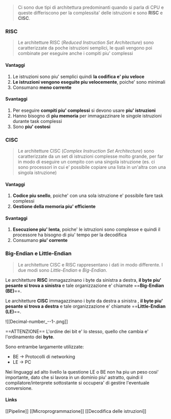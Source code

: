 >Ci sono due tipi di architettura predominanti quando si parla di CPU e queste differiscono per la complessita' delle istruzioni e sono **RISC** e **CISC**.

### RISC
>Le architetture RISC (*Reduced Instruction Set Architecture*) sono caratterizzate da poche istruzioni semplici, le quali vengono poi combinate per eseguire anche i compiti piu' complessi

#### Vantaggi
1. Le istruzioni sono piu' semplici quindi **la codifica e' piu veloce**
2. **Le istruzioni vengono eseguite piu velocemente**, poiche' sono minimali
3. Consumano **meno corrente**

#### Svantaggi
1. Per eseguire **compiti piu' complessi** si devono usare **piu' istruzioni**
2. Hanno bisogno di **piu memoria** per immagazzinare le singole istruzioni durante task complessi
3. Sono **piu' costosi**

### CISC
>Le architetture CISC (*Complex Instruction Set Architecture*) sono caratterizzate da un set di istruzioni complesse molto grande, per far in modo di eseguire un compito con una singola istruzione (es. ci sono processori in cui e' possibile copiare una lista in un'altra con una singola istruzione)

#### Vantaggi
1. **Codice piu snello**, poiche' con una sola istruzione e' possibile fare task complessi
2. **Gestione della memoria piu' efficiente**

#### Svantaggi
1. **Esecuzione piu' lenta**, poiche' le istruzioni sono complesse e quindi il processore ha bisogno di piu' tempo per la decodifica
2. Consumano **piu' corrente**


### Big-Endian e Little-Endian
>Le architetture CISC e RISC rappresentano i dati in modo differente. I due modi sono *Little-Endian* e *Big-Endian*.

Le architetture **RISC** immagazzinano i byte da sinistra a destra, **il byte piu' pesante si trova a sinistra** e tale organizzazione e' chiamate ==**Big-Endian (BE)**==.

Le architetture **CISC** immagazzinano i byte da destra a sinistra , **il byte piu' pesante si trova a destra** e tale organizzazione e' chiamate ==**Little-Endian (LE)**==.

![[Decimal-number_--1-.png]]

==ATTENZIONE==
L'ordine dei bit e' lo stesso, quello che cambia e' l'ordinamento dei **byte**.

Sono entrambe largamente utilizzate:
- BE -> Protocolli di networking
- LE -> PC

Nei linguaggi ad alto livello la questione LE o BE non ha piu un peso cosi' importante, dato che si lavora in un dominio piu' astratto, quindi il compilatore/interprete sottostante si occupera' di gestire l'eventuale conversione.

#### Links
[[Pipeline]]
[[Microprogrammazione]]
[[Decodifica delle istruzioni]]
